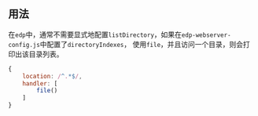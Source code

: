 ## 用法

在`edp`中，通常不需要显式地配置`listDirectory`，如果在`edp-webserver-config.js`中配置了`directoryIndexes`，
使用`file`，并且访问一个目录，则会打印出该目录列表。

```javascript
{
    location: /^.*$/,
    handler: [
        file()
    ]
}
```
